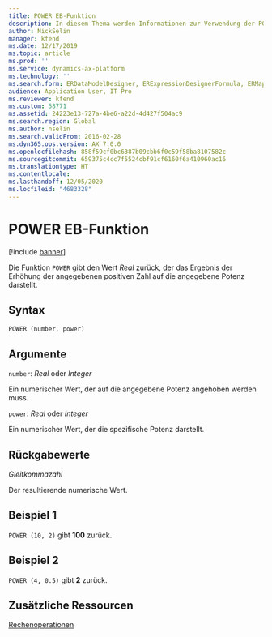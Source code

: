 ```yaml
---
title: POWER EB-Funktion
description: In diesem Thema werden Informationen zur Verwendung der POWER-Funktion bei der elektronischen Berichterstellung (EB) bereitgestellt.
author: NickSelin
manager: kfend
ms.date: 12/17/2019
ms.topic: article
ms.prod: ''
ms.service: dynamics-ax-platform
ms.technology: ''
ms.search.form: ERDataModelDesigner, ERExpressionDesignerFormula, ERMappedFormatDesigner, ERModelMappingDesigner
audience: Application User, IT Pro
ms.reviewer: kfend
ms.custom: 58771
ms.assetid: 24223e13-727a-4be6-a22d-4d427f504ac9
ms.search.region: Global
ms.author: nselin
ms.search.validFrom: 2016-02-28
ms.dyn365.ops.version: AX 7.0.0
ms.openlocfilehash: 858f59cf0bc6387b09cbb6f0c59f58ba8107582c
ms.sourcegitcommit: 659375c4cc7f5524cbf91cf6160f6a410960ac16
ms.translationtype: HT
ms.contentlocale: 
ms.lasthandoff: 12/05/2020
ms.locfileid: "4683328"
---
```

# <a name="power-er-function"></a>POWER EB-Funktion

[!include [banner](../includes/banner.md)]

Die Funktion `POWER` gibt den Wert *Real* zurück, der das Ergebnis der Erhöhung der angegebenen positiven Zahl auf die angegebene Potenz darstellt.

## <a name="syntax"></a>Syntax

```vb
POWER (number, power)
```

## <a name="arguments"></a>Argumente

`number`: *Real* oder *Integer*

Ein numerischer Wert, der auf die angegebene Potenz angehoben werden muss.

`power`: *Real* oder *Integer*

Ein numerischer Wert, der die spezifische Potenz darstellt.

## <a name="return-values"></a>Rückgabewerte

*Gleitkommazahl*

Der resultierende numerische Wert.

## <a name="example-1"></a>Beispiel 1

`POWER (10, 2)` gibt **100** zurück.

## <a name="example-2"></a>Beispiel 2

`POWER (4, 0.5)` gibt **2** zurück.

## <a name="additional-resources"></a>Zusätzliche Ressourcen

[Rechenoperationen](er-functions-category-mathematical.md)
